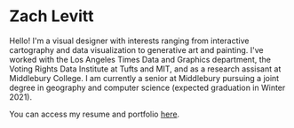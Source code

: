 # Zach Levitt
Hello! I'm a visual designer with interests ranging from interactive cartography and data visualization to generative art and painting. I've worked with the Los Angeles Times Data and Graphics department, the Voting Rights Data Institute at Tufts and MIT, and as a research assisant at Middlebury College. I am currently a senior at Middlebury pursuing a joint degree in geography and computer science (expected graduation in Winter 2021).

You can access my resume and portfolio [here](https://zachlevitt.github.io).
